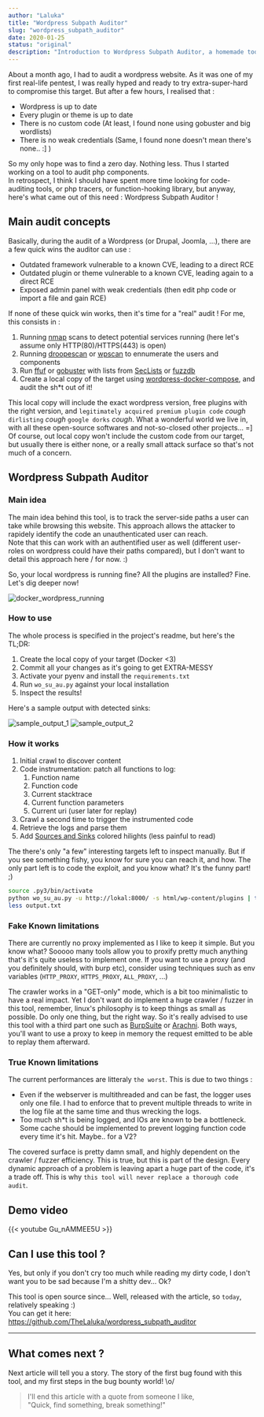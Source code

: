 ```yaml
---
author: "Laluka"
title: "Wordpress Subpath Auditor"
slug: "wordpress_subpath_auditor"
date: 2020-01-25
status: "original"
description: "Introduction to Wordpress Subpath Auditor, a homemade tool that can be used to audit various components within a Wordpress installation. It relies on docker, git, php, wordpress, python, and virtualenv. "
---
```



About a month ago, I had to audit a wordpress website. As it was one of my first real-life pentest, I was really hyped and ready to try extra-super-hard to compromise this target. But after a few hours, I realised that : 

- Wordpress is up to date
- Every plugin or theme is up to date
- There is no custom code (At least, I found none using gobuster and big wordlists)
- There is no weak credentials (Same, I found none doesn't mean there's none.. :] )

So my only hope was to find a zero day. Nothing less. Thus I started working on a tool to audit php components. \
In retrospect, I think I should have spent more time looking for code-auditing tools, or php tracers, or function-hooking library, but anyway, here's what came out of this need : Wordpress Subpath Auditor !


## Main audit concepts

Basically, during the audit of a Wordpress (or Drupal, Joomla, ...), there are a few quick wins the auditor can use : 

- Outdated framework vulnerable to a known CVE, leading to a direct RCE
- Outdated plugin or theme vulnerable to a known CVE, leading again to a direct RCE
- Exposed admin panel with weak credentials (then edit php code or import a file and gain RCE)

If none of these quick win works, then it's time for a "real" audit ! For me, this consists in : 

1. Running [nmap](https://github.com/nmap/nmap) scans to detect potential services running (here let's assume only HTTP(80)/HTTPS(443) is open)
1. Running [droopescan](https://github.com/droope/droopescan) or [wpscan](https://github.com/wpscanteam/wpscan) to ennumerate the users and components
1. Run [ffuf](https://github.com/ffuf/ffuf) or [gobuster](https://github.com/OJ/gobuster) with lists from [SecLists](https://github.com/danielmiessler/SecLists) or [fuzzdb](https://github.com/fuzzdb-project/fuzzdb)
1. Create a local copy of the target using [wordpress-docker-compose](https://github.com/nezhar/wordpress-docker-compose), and audit the sh*t out of it!

This local copy will include the exact wordpress version, free plugins with the right version, and `legitimately acquired premium plugin code` *cough* `dirlisting` *cough* `google dorks` *cough*. What a wonderful world we live in, with all these open-source softwares and not-so-closed other projects... =] \
Of course, out local copy won't include the custom code from our target, but usually there is either none, or a really small attack surface so that's not much of a concern. 


## Wordpress Subpath Auditor

### Main idea

The main idea behind this tool, is to track the server-side paths a user can take while browsing this website. This approach allows the attacker to rapidely identify the code an unauthenticated user can reach. \
Note that this can work with an authentified user as well (different user-roles on wordpress could have their paths compared), but I don't want to detail this approach here / for now. :)

So, your local wordpress is running fine? All the plugins are installed? Fine. Let's dig deeper now!

<img class="img_big" src="/hacking/wordpress_subpath_auditor/docker_wordpress_running.png" alt="docker_wordpress_running">


### How to use

The whole process is specified in the project's readme, but here's the TL;DR: 

1. Create the local copy of your target (Docker <3)
1. Commit all your changes as it's going to get EXTRA-MESSY
1. Activate your pyenv and install the `requirements.txt`
1. Run `wo_su_au.py` against your local installation
1. Inspect the results!

Here's a sample output with detected sinks:

<img class="img_big" src="/hacking/wordpress_subpath_auditor/sample_output_1.png" alt="sample_output_1">
<img class="img_big" src="/hacking/wordpress_subpath_auditor/sample_output_2.png" alt="sample_output_2">


### How it works

1. Initial crawl to discover content
1. Code instrumentation: patch all functions to log:
   1. Function name
   1. Function code
   1. Current stacktrace
   1. Current function parameters
   1. Current uri (user later for replay)
1. Crawl a second time to trigger the instrumented code
1. Retrieve the logs and parse them
1. Add [Sources and Sinks](https://www.youtube.com/watch?v=ZaOtY4i5w_U) colored hilights (less painful to read)

The there's only "a few" interesting targets left to inspect manually. But if you see something fishy, you know for sure you can reach it, and how. The only part left is to code the exploit, and you know what? It's the funny part! ;)

```bash
source .py3/bin/activate
python wo_su_au.py -u http://lokal:8000/ -s html/wp-content/plugins | tee output.txt
less output.txt
```


### Fake Known limitations

There are currently no proxy implemented as I like to keep it simple. But you know what? Sooooo many tools allow you to proxify pretty much anything that's it's quite useless to implement one. If you want to use a proxy (and you definitely should, with burp etc), consider using techniques such as env variables (`HTTP_PROXY`, `HTTPS_PROXY`, `ALL_PROXY`, ...)

The crawler works in a "GET-only" mode, which is a bit too minimalistic to have a real impact. Yet I don't want do implement a huge crawler / fuzzer in this tool, remember, linux's philosophy is to keep things as small as possible. Do only one thing, but the right way. So it's really advised to use this tool with a third part one such as [BurpSuite](https://portswigger.net/burp/communitydownload) or [Arachni](https://github.com/Arachni/arachni). Both ways, you'll want to use a proxy to keep in memory the request emitted to be able to replay them afterward. 


### True Known limitations

The current performances are litteraly `the worst`. This is due to two things : 

- Even if the webserver is multithreaded and can be fast, the logger uses only one file. I had to enforce that to prevent multiple threads to write in the log file at the same time and thus wrecking the logs. 
- Too much sh*t is being logged, and IOs are known to be a bottleneck. Some cache should be implemented to prevent logging function code every time it's hit. Maybe.. for a V2? 

The covered surface is pretty damn small, and highly dependent on the crawler / fuzzer efficiency. This is true, but this is part of the design. Every dynamic approach of a problem is leaving apart a huge part of the code, it's a trade off. This is why `this tool will never replace a thorough code audit`. 


## Demo video

{{< youtube Gu_nAMMEE5U >}}


## Can I use this tool ?

Yes, but only if you don't cry too much while reading my dirty code, I don't want you to be sad because I'm a shitty dev... Ok?

This tool is open source since... Well, released with the article, so `today`, relatively speaking :) \
You can get it here: https://github.com/TheLaluka/wordpress_subpath_auditor

---

## What comes next ?

Next article will tell you a story. The story of the first bug found with this tool, and my first steps in the bug bounty world! \o/

> I'll end this article with a quote from someone I like, \
> "Quick, find something, break something!"

